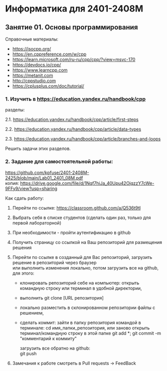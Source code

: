 # Информатика для 2401-2408M

## Занятие 01. Основы программирования 
Справочные материалы:

- https://isocpp.org/  
- https://en.cppreference.com/w/cpp
- https://learn.microsoft.com/ru-ru/cpp/cpp/?view=msvc-170
- https://devdocs.io/cpp/
- https://www.learncpp.com
- https://metanit.com
- http://cppstudio.com
- https://cplusplus.com/doc/tutorial/


### 1. Изучить в https://education.yandex.ru/handbook/cpp 
разделы:

2.1. https://education.yandex.ru/handbook/cpp/article/first-steps 

2.2. https://education.yandex.ru/handbook/cpp/article/data-types

2.3. https://education.yandex.ru/handbook/cpp/article/branches-and-loops

Решить задачи этих разделов.



### 2. Задание для самостоятельной работы: 
https://github.com/kpfuse/2401-2408M-2425/blob/main/Lab01_2401_08M.pdf <br>
        копия: https://drive.google.com/file/d/1Nqf7hiJa_40Upu42OjqzzY7cWe-9FFy9/view?usp=sharing

Как сдать работу: 

1. Перейти по ссылке: https://classroom.github.com/a/Q536t9tl
2. Выбрать себя в списке студентов (сделать один раз, только для первой лабораторной)
3. При необходимости - пройти аутентификацию в github
4. Получить страницу со ссылкой на Ваш репозиторий для размещения решения
5. Перейти по ссылке в созданный для Вас репозиторий, загрузить решение в репозиторий через браузер <br>
    или выполнить изменения локально, потом загрузить все на github, для этого:

    - клонировать репозиторий себе на компьютер: открыть командную строку или терминал в удобной директории,
    - выполнить
       git clone [URL репозитория]
    - локально разместить в склонированном репозитории файлы с решением,
    - сделать коммит:
      зайти в папку репозитория командой в терминале: cd имя_папки_репозитория, или заново открыть терминал/командную строку в этой папке
      git add *;
      git commit -m "комментарий к коммиту"

      загрузить все обратно на github:<br> 
      git push

6. Замечания к работе смотреть в Pull requests -> FeedBack

